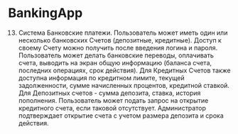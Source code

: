 # BankingApp

13. Система Банковские платежи. Пользователь может иметь один или несколько банковских Счетов (депозитные, кредитные). Доступ к своему Счету можно получить после введения логина и пароля. Пользователь может делать банковские переводы, оплачивать счета, выводить на экран общую информацию (баланса счета, последних операциях, срок действия). Для Кредитных Счетов также доступна информация по кредитном лимите, текущей задолженности, сумме начисленных процентов, кредитной ставкой. Для Депозитных счетов - сумма депозита, ставка, история пополнения. Пользователь может подать запрос на открытие кредитного счета, если таковой отсутствует. Администратор подтверждает открытие счета с учетом размера депозита и срока действия.
